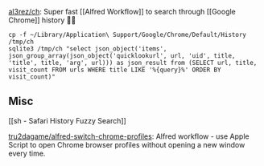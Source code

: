 



[al3rez/ch](https://github.com/al3rez/ch): Super fast [[Alfred Workflow]] to search through [[Google Chrome]] history 🕵️‍♀️

```shell
cp -f ~/Library/Application\ Support/Google/Chrome/Default/History /tmp/ch
sqlite3 /tmp/ch "select json_object('items', json_group_array(json_object('quicklookurl', url, 'uid', title, 'title', title, 'arg', url))) as json_result from (SELECT url, title, visit_count FROM urls WHERE title LIKE '%{query}%' ORDER BY visit_count)"

```

## Misc

[[sh - Safari History Fuzzy Search]]



[tru2dagame/alfred-switch-chrome-profiles](https://github.com/tru2dagame/alfred-switch-chrome-profiles): Alfred workflow - use Apple Script to open Chrome browser profiles without opening a new window every time.






